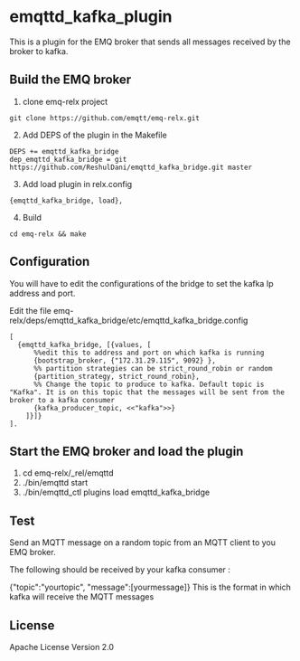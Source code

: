 
emqttd_kafka_plugin
===================

This is a plugin for the EMQ broker that sends all messages received by the broker to kafka.

Build the EMQ broker
-------------

1. clone emq-relx project
```	
git clone https://github.com/emqtt/emq-relx.git
```
2. Add DEPS of the plugin in the Makefile
```
DEPS += emqttd_kafka_bridge
dep_emqttd_kafka_bridge = git https://github.com/ReshulDani/emqttd_kafka_bridge.git master
```
3. Add load plugin in relx.config
```
{emqttd_kafka_bridge, load},
 ```
4. Build
```
cd emq-relx && make
```  
Configuration
----------------------
You will have to edit the configurations of the bridge to set the kafka Ip address and port.

Edit the file emq-relx/deps/emqttd_kafka_bridge/etc/emqttd_kafka_bridge.config
```
[
  {emqttd_kafka_bridge, [{values, [
	  %%edit this to address and port on which kafka is running
      {bootstrap_broker, {"172.31.29.115", 9092} },
	  %% partition strategies can be strict_round_robin or random
      {partition_strategy, strict_round_robin},
      %% Change the topic to produce to kafka. Default topic is "Kafka". It is on this topic that the messages will be sent from the broker to a kafka consumer
	  {kafka_producer_topic, <<"kafka">>}
    ]}]}
].
```

Start the EMQ broker and load the plugin 
-----------------
1) cd emq-relx/_rel/emqttd
2) ./bin/emqttd start
3) ./bin/emqttd_ctl plugins load emqttd_kafka_bridge

Test
-----------------
Send an MQTT message on a random topic from an MQTT client to you EMQ broker.

The following should be received by your kafka consumer :

  {"topic":"yourtopic", "message":[yourmessage]}
This is the format in which kafka will receive the MQTT messages
  
License
-------

Apache License Version 2.0
